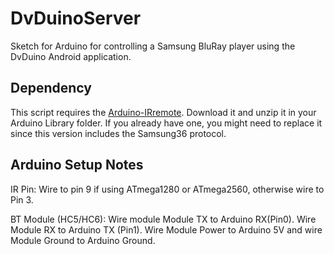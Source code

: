 # DvDuinoServer
Sketch for Arduino for controlling a Samsung BluRay player using the DvDuino Android application.

## Dependency
This script requires the [Arduino-IRremote](https://github.com/CodeMinion/Arduino-IRremote). Download it and unzip it in your Arduino Library folder. If you already have one, you might need to replace it since this version includes the Samsung36 protocol.

## Arduino Setup Notes
IR Pin: Wire to pin 9 if using ATmega1280 or ATmega2560, otherwise wire to Pin 3.

BT Module (HC5/HC6): Wire module Module TX to Arduino RX(Pin0). Wire Module RX to Arduino TX (Pin1). Wire Module Power to Arduino 5V and wire Module Ground to Arduino Ground. 
